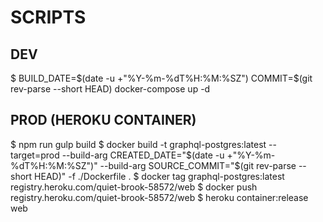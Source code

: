 # SCRIPTS

## DEV

$ BUILD_DATE=$(date -u +"%Y-%m-%dT%H:%M:%SZ") COMMIT=$(git rev-parse --short HEAD) docker-compose up -d

## PROD (HEROKU CONTAINER)

$ npm run gulp build
$ docker build -t graphql-postgres:latest --target=prod --build-arg CREATED_DATE="$(date -u +"%Y-%m-%dT%H:%M:%SZ")" --build-arg SOURCE_COMMIT="$(git rev-parse --short HEAD)" -f ./Dockerfile .
$ docker tag graphql-postgres:latest registry.heroku.com/quiet-brook-58572/web
$ docker push registry.heroku.com/quiet-brook-58572/web
$ heroku container:release web
